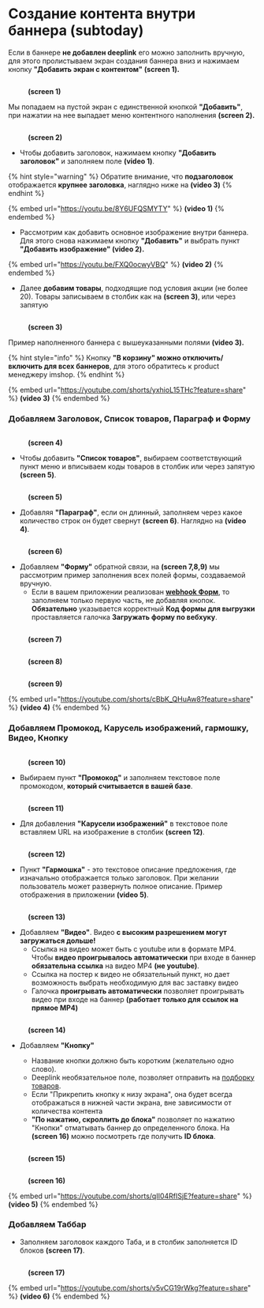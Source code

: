 # Создание контента внутри баннера (subtoday)

Если в баннере **не добавлен deeplink** его можно заполнить вручную, для этого пролистываем экран создания баннера вниз и нажимаем кнопку **"Добавить экран с контентом"** **(screen 1).**

<figure><img src="../../../.gitbook/assets/Снимок экрана 2022-11-15 в 15.11.43.png" alt=""><figcaption><p><strong>(screen 1)</strong></p></figcaption></figure>

Мы попадаем на пустой экран с единственной кнопкой **"Добавить"**, при нажатии на нее выпадает меню контентного наполнения **(screen 2).**

<figure><img src="../../../.gitbook/assets/Снимок экрана 2022-11-15 в 15.12.21.png" alt=""><figcaption><p><strong>(screen 2)</strong></p></figcaption></figure>

* Чтобы добавить заголовок, нажимаем кнопку **"Добавить заголовок"** и заполняем поле **(video 1)**.&#x20;

{% hint style="warning" %}
Обратите внимание, что **подзаголовок** отображается **крупнее заголовка**, наглядно ниже на **(video 3)**
{% endhint %}

{% embed url="https://youtu.be/8Y6UFQSMYTY" %}
&#x20;**(video 1)**
{% endembed %}

* Рассмотрим как добавить основное изображение внутри баннера. Для этого снова нажимаем кнопку **"Добавить"** и выбрать пункт **"Добавить изображение" (video 2).**

{% embed url="https://youtu.be/FXQ0ocwyVBQ" %}
**(video 2)**
{% endembed %}

* Далее **добавим товары**, подходящие под условия акции (не более 20). Товары записываем в столбик как на **(screen 3)**, или через запятую

<figure><img src="../../../.gitbook/assets/Снимок экрана 2022-11-16 в 11.56.59.png" alt=""><figcaption><p><strong>(screen 3)</strong><br></p></figcaption></figure>

Пример наполненного баннера с вышеуказанными полями **(video 3).**

{% hint style="info" %}
Кнопку **"В корзину" можно отключить/включить для всех баннеров**, для этого обратитесь к product менеджеру imshop.
{% endhint %}

{% embed url="https://youtube.com/shorts/yxhioL15THc?feature=share" %}
**(video 3)**
{% endembed %}

### Добавляем Заголовок, Список товаров, Параграф и Форму

<figure><img src="../../../.gitbook/assets/imgonline-com-ua-2to1-1dfysWs1FH1uPe.jpg" alt=""><figcaption><p><strong>(screen 4)</strong></p></figcaption></figure>

* Чтобы добавить **"Список товаров"**, выбираем соответствующий пункт меню и вписываем коды товаров в столбик или через запятую **(screen 5)**.

<figure><img src="../../../.gitbook/assets/imgonline-com-ua-2to1-m5EusxOudOK0nRt.jpg" alt=""><figcaption><p><strong>(screen 5)</strong></p></figcaption></figure>

* Добавляя **"Параграф"**, если он длинный, заполняем через какое количество строк он будет свернут **(screen 6)**. Наглядно на **(video 4)**.

<figure><img src="../../../.gitbook/assets/Снимок экрана 2022-11-18 в 13.58.09.png" alt=""><figcaption><p><strong>(screen 6)</strong></p></figcaption></figure>

* Добавляем **"Форму"** обратной связи, на **(screen 7,8,9)** мы рассмотрим пример заполнения всех полей формы, создаваемой вручную.
  * Если в вашем приложении реализован [**webhook Форм**](../../../dopolnitelnye-integracii/vitrina-poisk/formy/), то заполняем только первую часть, не добавляя кнопок. **Обязательно** указывается корректный **Код формы для выгрузки** проставляется галочка **Загружать форму по вебхуку**.

<figure><img src="../../../.gitbook/assets/imgonline-com-ua-2to1-wpwVxpaOryGYg.jpg" alt=""><figcaption><p><strong>(screen 7)</strong></p></figcaption></figure>

<figure><img src="../../../.gitbook/assets/imgonline-com-ua-2to1-aKWmeHlNWA2yMH3.jpg" alt=""><figcaption><p><strong>(screen 8)</strong></p></figcaption></figure>

<figure><img src="../../../.gitbook/assets/Снимок экрана 2022-11-18 в 14.12.15.png" alt=""><figcaption><p><strong>(screen 9)</strong></p></figcaption></figure>

{% embed url="https://youtube.com/shorts/cBbK_QHuAw8?feature=share" %}
**(video 4)**
{% endembed %}

### Добавляем Промокод, Карусель изображений, гармошку, Видео, Кнопку

<figure><img src="../../../.gitbook/assets/imgonline-com-ua-2to1-MgpPtxNqWuXJGi.jpg" alt=""><figcaption><p><strong>(screen 10)</strong></p></figcaption></figure>

* Выбираем пункт **"Промокод"** и заполняем текстовое поле промокодом, **который считывается в вашей базе**.

<figure><img src="../../../.gitbook/assets/Снимок экрана 2022-11-21 в 13.19.04.png" alt=""><figcaption><p><strong>(screen 11)</strong></p></figcaption></figure>

* Для добавления **"Карусели изображений"** в текстовое поле вставляем URL на изображение в столбик **(screen 12)**.

<figure><img src="../../../.gitbook/assets/Снимок экрана 2022-11-21 в 13.26.03.png" alt=""><figcaption><p><strong>(screen 12)</strong></p></figcaption></figure>

* Пункт **"Гармошка"** - это текстовое описание предложения, где изначально отображается только заголовок. При желании пользователь может развернуть полное описание. Пример отображения в приложении **(video 5)**.

<figure><img src="../../../.gitbook/assets/Снимок экрана 2022-11-21 в 13.28.50.png" alt=""><figcaption><p><strong>(screen 13)</strong></p></figcaption></figure>

* Добавляем **"Видео"**. Видео **с высоким разрешением могут загружаться дольше!**
  * Ссылка на видео может быть с youtube или в формате MP4. Чтобы **видео проигрывалось автоматически** при входе в баннер **обязательна ссылка** на видео MP4 **(не youtube)**.
  * Ссылка на постер к видео не обязательный пункт, но дает возможность выбрать необходимую для вас заставку видео
  * Галочка **проигрывать автоматически** позволяет проигрывать видео при входе на баннер **(работает только для ссылок на прямое MP4)**

<figure><img src="../../../.gitbook/assets/Снимок экрана 2022-11-21 в 13.32.39.png" alt=""><figcaption><p><strong>(screen 14)</strong></p></figcaption></figure>

*   Добавляем **"Кнопку"**

    * Название кнопки должно быть коротким (желательно одно слово).
    * Deeplink необязательное поле, позволяет отправить на [подборку товаров](../konstruktor-ssylok-sozdanie-deeplink/).
    * Если "Прикрепить кнопку к низу экрана", она будет всегда отображаться в нижней части экрана, вне зависимости от количества контента
    * **"По нажатию, скроллить до блока"** позволяет по нажатию "Кнопки" отматывать баннер до определенного блока. На **(screen 16)** можно посмотреть где получить **ID блока**.



<figure><img src="../../../.gitbook/assets/Снимок экрана 2022-11-21 в 13.44.21.png" alt=""><figcaption><p><strong>(screen 15)</strong></p></figcaption></figure>

<figure><img src="../../../.gitbook/assets/Снимок экрана 2022-11-21 в 14.49.25.png" alt=""><figcaption><p><strong>(screen 16)</strong></p></figcaption></figure>

{% embed url="https://youtube.com/shorts/qII04RfISjE?feature=share" %}
&#x20;**(video 5)**
{% endembed %}

### Добавляем Таббар

* Заполняем заголовок каждого Таба, и в столбик заполняется ID блоков **(screen 17)**.

<figure><img src="../../../.gitbook/assets/Снимок экрана 2022-11-21 в 15.02.19.png" alt=""><figcaption><p><strong>(screen 17)</strong></p></figcaption></figure>

{% embed url="https://youtube.com/shorts/v5vCG19rWkg?feature=share" %}
**(video 6)**
{% endembed %}

